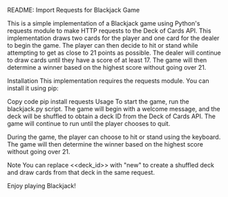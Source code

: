 README: Import Requests for Blackjack Game

This is a simple implementation of a Blackjack game using Python's requests module to make HTTP requests to the Deck of Cards API. This implementation draws two cards for the player and one card for the dealer to begin the game. The player can then decide to hit or stand while attempting to get as close to 21 points as possible. The dealer will continue to draw cards until they have a score of at least 17. The game will then determine a winner based on the highest score without going over 21.

Installation
This implementation requires the requests module. You can install it using pip:

Copy code
pip install requests
Usage
To start the game, run the blackjack.py script. The game will begin with a welcome message, and the deck will be shuffled to obtain a deck ID from the Deck of Cards API. The game will continue to run until the player chooses to quit.

During the game, the player can choose to hit or stand using the keyboard. The game will then determine the winner based on the highest score without going over 21.

Note
You can replace <<deck_id>> with "new" to create a shuffled deck and draw cards from that deck in the same request.

Enjoy playing Blackjack!